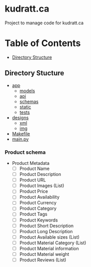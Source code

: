 # kudratt.ca
Project to manage code for kudratt.ca

# Table of Contents

- [Directory Structure](#directory-structure)


## Directory Stucture

- [app](app)
  - [models](app/models)
  - [api](app/api)
  - [schemas](app/schemas)
  - [static](app/static)
  - [tests](app/tests)
- [designs](designs)
  - [xml](designs/xml)
  - [img](designs/img)
- [Makefile](Makefile)
- [main.py](app/main.py)


### Product schema

- Product Metadata
  - [ ] Product Name
  - [ ] Product Description
  - [ ] Product URL
  - [ ] Product Images (List)
  - [ ] Product Price
  - [ ] Product Availability
  - [ ] Product Currency
  - [ ] Product Category
  - [ ] Product Tags
  - [ ] Product Keywords
  - [ ] Product Short Description
  - [ ] Product Long Description
  - [ ] Product Available sizes (List)
  - [ ] Product Material Category (List)
  - [ ] Product Material information
  - [ ] Product Material weight
  - [ ] Product Reviews (List)